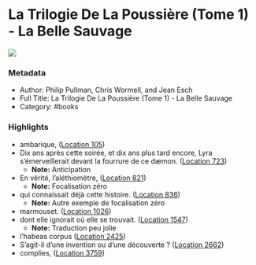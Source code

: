 # La Trilogie De La Poussière (Tome 1) - La Belle Sauvage

![](https://m.media-amazon.com/images/I/A1Av38Dv-UL._SY160.jpg)

### Metadata

- Author: Philip Pullman, Chris Wormell, and Jean Esch
- Full Title: La Trilogie De La Poussière (Tome 1) - La Belle Sauvage
- Category: #books

### Highlights

- ambarique, ([Location 105](https://readwise.io/to_kindle?action=open&asin=B0764FXBN8&location=105))
- Dix ans après cette soirée, et dix ans plus tard encore, Lyra s’émerveillerait devant la fourrure de ce dæmon. ([Location 723](https://readwise.io/to_kindle?action=open&asin=B0764FXBN8&location=723))
    - **Note:** Anticipation 
- En vérité, l’aléthiomètre, ([Location 821](https://readwise.io/to_kindle?action=open&asin=B0764FXBN8&location=821))
    - **Note:** Focalisation zéro
- qui connaissait déjà cette histoire. ([Location 836](https://readwise.io/to_kindle?action=open&asin=B0764FXBN8&location=836))
    - **Note:** Autre exemple de focalisation zéro 
- marmouset. ([Location 1026](https://readwise.io/to_kindle?action=open&asin=B0764FXBN8&location=1026))
- dont elle ignorait où elle se trouvait. ([Location 1547](https://readwise.io/to_kindle?action=open&asin=B0764FXBN8&location=1547))
    - **Note:** Traduction peu jolie
- l’habeas corpus ([Location 2425](https://readwise.io/to_kindle?action=open&asin=B0764FXBN8&location=2425))
- S’agit-il d’une invention ou d’une découverte ? ([Location 2662](https://readwise.io/to_kindle?action=open&asin=B0764FXBN8&location=2662))
- complies, ([Location 3759](https://readwise.io/to_kindle?action=open&asin=B0764FXBN8&location=3759))
